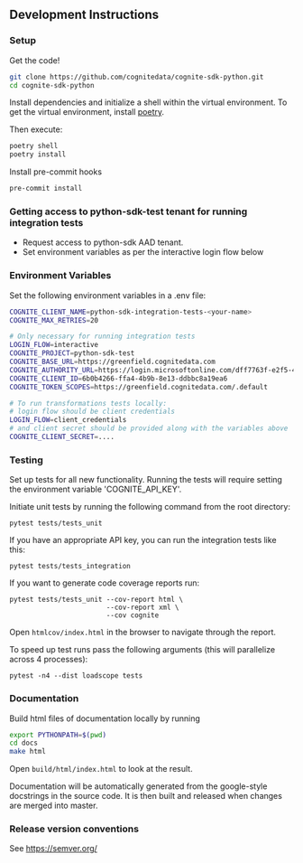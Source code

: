 ## Development Instructions

### Setup

Get the code!

```bash
git clone https://github.com/cognitedata/cognite-sdk-python.git
cd cognite-sdk-python
```

Install dependencies and initialize a shell within the virtual environment.
To get the virtual environment, install [poetry](https://pypi.org/project/poetry/).

Then execute:

```bash
poetry shell
poetry install
```

Install pre-commit hooks

```bash
pre-commit install
```

### Getting access to python-sdk-test tenant for running integration tests

- Request access to python-sdk AAD tenant.
- Set environment variables as per the interactive login flow below

### Environment Variables

Set the following environment variables in a .env file:

```bash
COGNITE_CLIENT_NAME=python-sdk-integration-tests-<your-name>
COGNITE_MAX_RETRIES=20

# Only necessary for running integration tests
LOGIN_FLOW=interactive
COGNITE_PROJECT=python-sdk-test
COGNITE_BASE_URL=https://greenfield.cognitedata.com
COGNITE_AUTHORITY_URL=https://login.microsoftonline.com/dff7763f-e2f5-4ffd-9b8a-4ba4bafba5ea
COGNITE_CLIENT_ID=6b0b4266-ffa4-4b9b-8e13-ddbbc8a19ea6
COGNITE_TOKEN_SCOPES=https://greenfield.cognitedata.com/.default

# To run transformations tests locally:
# login flow should be client credentials
LOGIN_FLOW=client_credentials
# and client secret should be provided along with the variables above
COGNITE_CLIENT_SECRET=....
```

### Testing

Set up tests for all new functionality. Running the tests will require setting the environment
variable 'COGNITE_API_KEY'.

Initiate unit tests by running the following command from the root directory:

`pytest tests/tests_unit`

If you have an appropriate API key, you can run the integration tests like this:

`pytest tests/tests_integration`

If you want to generate code coverage reports run:

```
pytest tests/tests_unit --cov-report html \
                        --cov-report xml \
                        --cov cognite
```

Open `htmlcov/index.html` in the browser to navigate through the report.

To speed up test runs pass the following arguments (this will parallelize across 4 processes):

```
pytest -n4 --dist loadscope tests
```

### Documentation

Build html files of documentation locally by running

```bash
export PYTHONPATH=$(pwd)
cd docs
make html
```

Open `build/html/index.html` to look at the result.

Documentation will be automatically generated from the google-style docstrings in the source code.
It is then built and released when changes are merged into master.

### Release version conventions

See https://semver.org/
